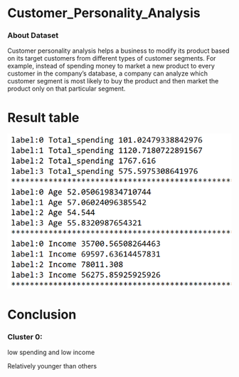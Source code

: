 # Customer_Personality_Analysis
### About Dataset
Customer personality analysis helps a business to modify its product based on its target customers from different types of customer segments. For example, instead of spending money to market a new product to every customer in the company’s database, a company can analyze which customer segment is most likely to buy the product and then market the product only on that particular segment.
# Result table
![My Image](https://github.com/ShikhamirovSarkhan/Customer_Personality_Analysis/blob/1da7bdc42efd4a337408736ce83f7cd79d95f3d1/Customer%20Personality.png)

# Conclusion
### Cluster 0:
low spending and low income 

Relatively younger than others
